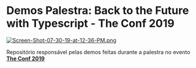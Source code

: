 # Demos Palestra: Back to the Future with Typescript - The Conf 2019

[![Screen-Shot-07-30-19-at-12-36-PM.png](https://i.postimg.cc/MT7hBnXg/Screen-Shot-07-30-19-at-12-36-PM.png)](https://postimg.cc/r0pnXF19)

Repositório responsável pelas demos feitas durante a palestra no evento **[The Conf 2019](https://www.theconf.club/)**
